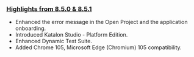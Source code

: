 ### [Highlights from 8.5.0 & 8.5.1](https://docs.katalon.com/docs/general-information/release-notes/katalon-studio/version-8.x)

* Enhanced the error message in the Open Project and the application onboarding.
* Introduced Katalon Studio - Platform Edition.
* Enhanced Dynamic Test Suite.
* Added Chrome 105, Microsoft Edge (Chromium) 105 compatibility.
